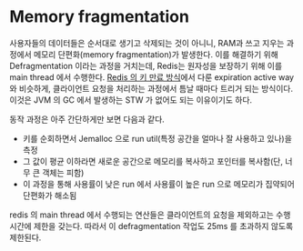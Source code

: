 # Memory fragmentation

사용자들의 데이터들은 순서대로 생기고 삭제되는 것이 아니니, RAM과 쓰고 지우는 과정에서 메모리 단편화(memory fragmentation)가 발생한다.
이를 해결하기 위해 Defragmentation 이라는 과정을 거치는데, Redis는 원자성을 보장하기 위해 이를 main thread 에서 수행한다.
[Redis 의 키 만료 방식](key-expiration.md)에서 다룬 expiration active way 와 비슷하게, 클라이언트 요청을 처리하는 과정에서 틈날 때마다
트리거 되는 방식이다.
이것은 JVM 의 GC 에서 발생하는 STW 가 없어도 되는 이유이기도 하다.

동작 과정은 아주 간단하게만 보면 다음과 같다.

- 키를 순회하면서 Jemalloc 으로 run util(특정 공간을 얼마나 잘 사용하고 있나)을 측정
- 그 값이 평균 이하라면 새로운 공간으로 메모리를 복사하고 포인터를 복사함(단, 너무 큰 객체는 피함)
- 이 과정을 통해 사용률이 낮은 run 에서 사용률이 높은 run 으로 메모리가 집약되어 단편화가 해소됨

redis 의 main thread 에서 수행되는 연산들은 클라이언트의 요청을 제외하고는 수행 시간에 제한을 갖는다.
따라서 이 defragmentation 작업도 25ms 를 초과하지 않도록 제한된다.
